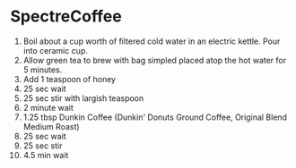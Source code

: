 # SpectreCoffee

1. Boil about a cup worth of filtered cold water in an electric kettle. Pour into ceramic cup.
2. Allow green tea to brew with bag simpled placed atop the hot water for 5 minutes.
3. Add 1 teaspoon of honey
4. 25 sec wait
5. 25 sec stir with largish teaspoon
6. 2 minute wait
7. 1.25 tbsp Dunkin Coffee (Dunkin' Donuts Ground Coffee, Original Blend Medium Roast)
8. 25 sec wait
9. 25 sec stir
10. 4.5 min wait

